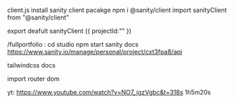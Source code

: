 client.js 
install sanity client pacakge 
npm i @sanity/client
 import sanityClient from "@sanity/client"

 export deafult sanityClient ({
    projectId:""
 })

/fullportfolio : cd studio
npm start
sanity docs
 https://www.sanity.io/manage/personal/project/cxt3fpa8/api

 tailwindcss docs

 import router dom
 

 yt: https://www.youtube.com/watch?v=NO7_jgzVgbc&t=318s 
 1h5m20s